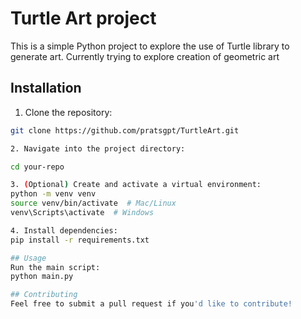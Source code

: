 # Turtle Art project

This is a simple Python project to explore the use of Turtle library to generate art.
Currently trying to explore creation of geometric art

## Installation

1. Clone the repository:
```sh
git clone https://github.com/pratsgpt/TurtleArt.git

2. Navigate into the project directory:

cd your-repo

3. (Optional) Create and activate a virtual environment:
python -m venv venv
source venv/bin/activate  # Mac/Linux
venv\Scripts\activate  # Windows

4. Install dependencies:
pip install -r requirements.txt

## Usage
Run the main script:
python main.py

## Contributing
Feel free to submit a pull request if you'd like to contribute!
